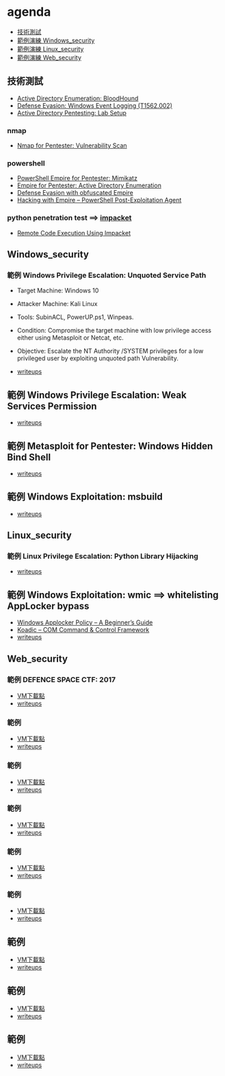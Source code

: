 # agenda

- [技術測試](#技術測試)
- [範例演練 Windows_security](#Windows_security)
- [範例演練 Linux_security](#Linux_security)
- [範例演練 Web_security](#Web_security)


## 技術測試

- [Active Directory Enumeration: BloodHound](https://www.hackingarticles.in/active-directory-enumeration-bloodhound/)
- [Defense Evasion: Windows Event Logging (T1562.002)](https://www.hackingarticles.in/defense-evasion-windows-event-logging-t1562-002/)
- [Active Directory Pentesting: Lab Setup](https://www.hackingarticles.in/active-directory-pentesting-lab-setup/)

### nmap

- [Nmap for Pentester: Vulnerability Scan]()

### powershell
- [PowerShell Empire for Pentester: Mimikatz](https://www.hackingarticles.in/powershell-empire-for-pentester-mimikatz-module/)
- [Empire for Pentester: Active Directory Enumeration](https://www.hackingarticles.in/empire-for-pentester-active-directory-enumeration/)
- [Defense Evasion with obfuscated Empire](https://www.hackingarticles.in/defense-evasion-with-obfuscated-empire/)
- [Hacking with Empire – PowerShell Post-Exploitation Agent](https://www.hackingarticles.in/hacking-with-empire-powershell-post-exploitation-agent/)

### python penetration test ==> [impacket](https://github.com/SecureAuthCorp/impacket)

- [Remote Code Execution Using Impacket](https://www.hackingarticles.in/remote-code-execution-using-impacket/)

## Windows_security

### 範例  Windows Privilege Escalation: Unquoted Service Path

- Target Machine: Windows 10
- Attacker Machine: Kali Linux
- Tools: SubinACL, PowerUP.ps1, Winpeas.
- Condition: Compromise the target machine with low privilege access either using Metasploit or Netcat, etc.
- Objective: Escalate the NT Authority /SYSTEM privileges for a low privileged user by exploiting unquoted path Vulnerability.

- [writeups](https://www.hackingarticles.in/windows-privilege-escalation-unquoted-service-path/)

## 範例 Windows Privilege Escalation: Weak Services Permission

- [writeups](https://www.hackingarticles.in/windows-privilege-escalation-weak-services-permission/)

## 範例 Metasploit for Pentester: Windows Hidden Bind Shell

- [writeups](https://www.hackingarticles.in/metasploit-for-pentester-windows-hidden-bind-shell/)

## 範例 Windows Exploitation: msbuild

- [writeups](https://www.hackingarticles.in/windows-exploitation-msbuild/)

## Linux_security
### 範例 Linux Privilege Escalation: Python Library Hijacking

- [writeups](https://www.hackingarticles.in/linux-privilege-escalation-python-library-hijacking/)

## 範例  Windows Exploitation: wmic ==> whitelisting AppLocker bypass 

- [Windows Applocker Policy – A Beginner’s Guide](https://www.hackingarticles.in/windows-applocker-policy-a-beginners-guide/)
- [Koadic – COM Command & Control Framework](https://www.hackingarticles.in/koadic-com-command-control-framework/)
- [writeups](https://www.hackingarticles.in/windows-exploitation-wmic/)

## Web_security

### 範例 DEFENCE SPACE CTF: 2017

- [VM下載點](https://www.vulnhub.com/entry/defence-space-ctf-2017,179/)
- [writeups](https://www.hackingarticles.in/hack-the-defense-space-vm-ctf-challengehack-defense-vm-ctf-challenge/)

### 範例

- [VM下載點]()
- [writeups]()

### 範例

- [VM下載點]()
- [writeups]()

### 範例

- [VM下載點]()
- [writeups]()

### 範例

- [VM下載點]()
- [writeups]()
### 範例

- [VM下載點]()
- [writeups]()

## 範例

- [VM下載點]()
- [writeups]()
## 範例

- [VM下載點]()
- [writeups]()

## 範例

- [VM下載點]()
- [writeups]()

